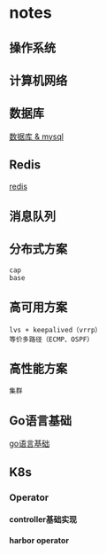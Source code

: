 # notes



## 操作系统

## 计算机网络

## 数据库

[数据库 & mysql](database.md)

## Redis

[redis](redis.md)

## 消息队列

## 分布式方案

    cap
    base

## 高可用方案

    lvs + keepalived（vrrp）
    等价多路径（ECMP、OSPF）

## 高性能方案

    集群
 
## Go语言基础

[go语言基础](go.md)

## K8s

### Operator

#### controller基础实现

#### harbor operator